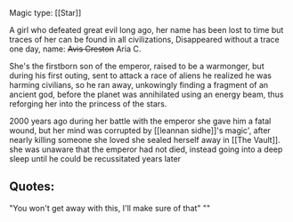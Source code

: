 Magic type: [[Star]]
 
 A girl who defeated great evil long ago, her name has been lost to time but traces of her can be found in all civilizations, Disappeared without a trace one day, name: ~~Avis Creston~~ Aria C.

 She's the firstborn son of the emperor, raised to be a warmonger, but during his first outing, sent to attack a race of aliens he realized he was harming civilians, so he ran away, unkowingly finding a fragment of an ancient god, before the planet was annihilated using an energy beam, thus reforging her into the princess of the stars.

  2000 years ago during her battle with the emperor she gave him a fatal wound, but her mind was corrupted by [[leannan sidhe]]'s magic', after nearly killing someone she loved she sealed herself away in [[The Vault]]. she was unaware that the emperor had not died, instead going into a deep sleep until he could be recussitated years later

  ## Quotes:
  "You won't get away with this, I'll make sure of that"
  ""